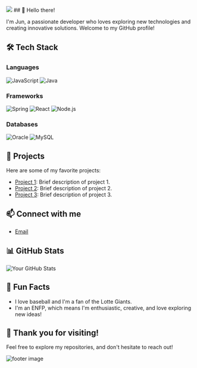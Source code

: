 <img src="https://capsule-render.vercel.app/api?type=waving&color=ADD8E6&height=100&section=header" />
## 👋 Hello there!

I'm Jun, a passionate developer who loves exploring new technologies and creating innovative solutions. Welcome to my GitHub profile!

## 🛠️ Tech Stack

### Languages
![JavaScript](https://img.shields.io/badge/JavaScript-f7df1e?style=flat-square&logo=javascript&logoColor=000000)
![Java](https://img.shields.io/badge/Java-007396?style=flat-square&logo=java&logoColor=ffffff)

### Frameworks
![Spring](https://img.shields.io/badge/Spring-6DB33F?style=flat-square&logo=spring&logoColor=ffffff)
![React](https://img.shields.io/badge/React-61DAFB?style=flat-square&logo=react&logoColor=000000)
![Node.js](https://img.shields.io/badge/Node.js-339933?style=flat-square&logo=nodedotjs&logoColor=ffffff)

### Databases
![Oracle](https://img.shields.io/badge/Oracle-F80000?style=flat-square&logo=oracle&logoColor=ffffff)
![MySQL](https://img.shields.io/badge/MySQL-005E8C?style=flat-square&logo=mysql&logoColor=ffffff)

## 🌟 Projects

Here are some of my favorite projects:

- [Project 1](link_to_project_1): Brief description of project 1.
- [Project 2](link_to_project_2): Brief description of project 2.
- [Project 3](link_to_project_3): Brief description of project 3.

## 📫 Connect with me
- [Email](mailto:junage7777777@gmail.com)

## 📊 GitHub Stats

![Your GitHub Stats](https://github-readme-stats.vercel.app/api?username=your_github_username&show_icons=true&theme=light)

## 🎉 Fun Facts

- I love baseball and I'm a fan of the Lotte Giants.
- I'm an ENFP, which means I'm enthusiastic, creative, and love exploring new ideas!

## 🙏 Thank you for visiting!

Feel free to explore my repositories, and don't hesitate to reach out!

<img src="https://capsule-render.vercel.app/api?type=waving&color=ADD8E6&height=100&section=footer" alt="footer image" />




